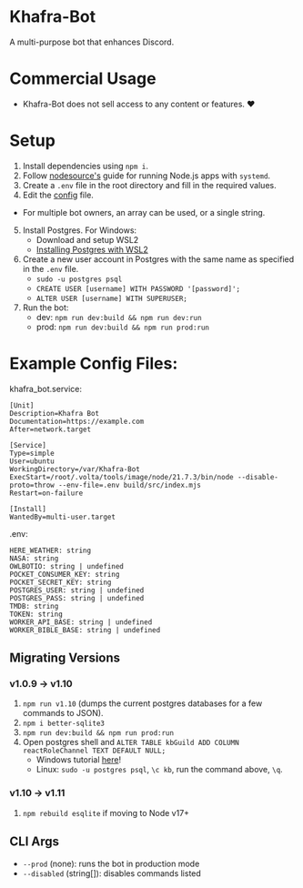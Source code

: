 # Khafra-Bot
A multi-purpose bot that enhances Discord.

# Commercial Usage
* Khafra-Bot does not sell access to any content or features. ♥️

# Setup
1. Install dependencies using `npm i`.
2. Follow [nodesource's](https://nodesource.com/blog/running-your-node-js-app-with-systemd-part-1/) guide for running Node.js apps with `systemd`.
3. Create a `.env` file in the root directory and fill in the required values.
4. Edit the [config](./config.json) file.
* For multiple bot owners, an array can be used, or a single string.
5. Install Postgres. For Windows:
    - Download and setup WSL2
    - [Installing Postgres with WSL2](https://docs.microsoft.com/en-us/windows/wsl/tutorials/wsl-database#install-postgresql)
6. Create a new user account in Postgres with the same name as specified in the `.env` file.
    - `sudo -u postgres psql`
    - `CREATE USER [username] WITH PASSWORD '[password]';`
    - `ALTER USER [username] WITH SUPERUSER;`
7. Run the bot:
    - dev: `npm run dev:build && npm run dev:run`
    - prod: `npm run dev:build && npm run prod:run`

# Example Config Files:

khafra_bot.service:
```
[Unit]
Description=Khafra Bot
Documentation=https://example.com
After=network.target

[Service]
Type=simple
User=ubuntu
WorkingDirectory=/var/Khafra-Bot
ExecStart=/root/.volta/tools/image/node/21.7.3/bin/node --disable-proto=throw --env-file=.env build/src/index.mjs
Restart=on-failure

[Install]
WantedBy=multi-user.target
```

.env:
```
HERE_WEATHER: string
NASA: string
OWLBOTIO: string | undefined
POCKET_CONSUMER_KEY: string
POCKET_SECRET_KEY: string
POSTGRES_USER: string | undefined
POSTGRES_PASS: string | undefined
TMDB: string
TOKEN: string
WORKER_API_BASE: string | undefined
WORKER_BIBLE_BASE: string | undefined
```

## Migrating Versions

### v1.0.9 -> v1.10
1. `npm run v1.10` (dumps the current postgres databases for a few commands to JSON).
2. `npm i better-sqlite3`
3. `npm run dev:build && npm run prod:run`
4. Open postgres shell and `ALTER TABLE kbGuild ADD COLUMN reactRoleChannel TEXT DEFAULT NULL;`
    - Windows tutorial [here](https://www.tutorialkart.com/postgresql/postgresql-sql-shell-psql/)!
    - Linux: `sudo -u postgres psql`, `\c kb`, run the command above, `\q`.

### v1.10 -> v1.11
1. `npm rebuild esqlite` if moving to Node v17+

## CLI Args
- `--prod` (none): runs the bot in production mode
- `--disabled` (string[]): disables commands listed
